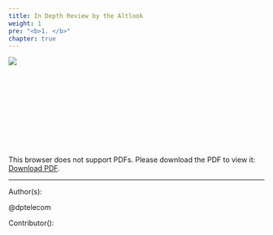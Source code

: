 ```yaml
---
title: In Depth Review by the Altlook
weight: 1
pre: "<b>1. </b>"
chapter: true
---
```

![](/images_headers/Pressreleases.png)



<object data="/Press releases/images/PIRL_-_In_Depth_Review.pdf" type="application/pdf" width="1400px" height="1400px">
    <embed src="/Press releases/images/PIRL_-_In_Depth_Review.pdf">
        <p>This browser does not support PDFs. Please download the PDF to view it: <a href="/Press releases/images/PIRL_-_In_Depth_Review.pdf">Download PDF</a>.</p>
    </embed>
</object>






---
Author(s):  


@dptelecom

Contributor():



